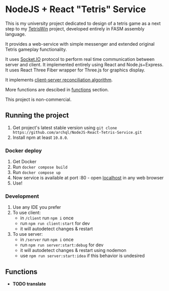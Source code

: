 # NodeJS + React "Tetris" Service

This is my university project dedicated to design of a tetris game as a next step to my [TetrisWin](https://github.com/archql/TetrisWin) project, developed entirely in FASM assembly language.

It provides a web-service with simple messenger and extended original Tetris gameplay functionality.

It uses [Socket.IO](https://socket.io/docs/v4/) protocol to perform real time communication between server and client.
It implemented entirely using React and Node.js+Express. It uses React Three Fiber wrapper for Three.js for graphics display.

It implements [client-server reconciliation algorithm](https://www.gabrielgambetta.com/client-side-prediction-server-reconciliation.html).

More functions are descibed in [functions](#functions) section. 

This project is non-commercial.

## Running the project

1. Get project's latest stable version using `git clone https://github.com/archql/NodeJS-React-Tetris-Service.git`
2. Install npm at least `10.8.0`.

### Docker deploy

1. Get Docker
2. Run `docker compose build`
3. Run `docker compose up`
4. Now service is available at port :80 - open [localhost](http://localhost:80) in any web browser
5. Use!

### Development

1. Use any IDE you prefer
2. To use client:
   - in `/client` run `npm i` once
   - run `npm run client:start` for dev
   - it will autodetect changes & restart 
4. To use server:
   - in `/server` run `npm i` once
   - run `npm run server:start:debug` for dev
   - it will autodetect changes & restart using nodemon
   - use `npm run server:start:idea` if this behavior is undesired

## Functions

- **TODO translate**
